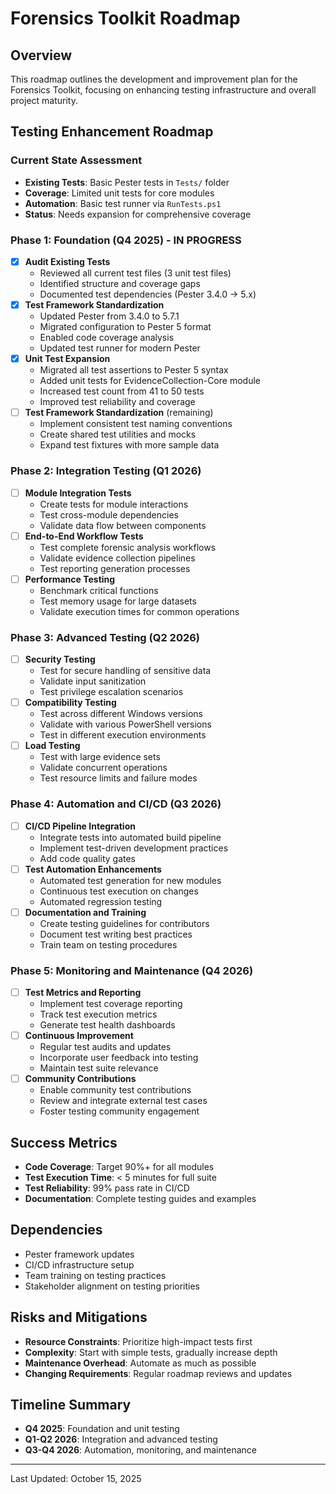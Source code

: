 # Forensics Toolkit Roadmap

## Overview

This roadmap outlines the development and improvement plan for the Forensics Toolkit, focusing on enhancing testing infrastructure and overall project maturity.

## Testing Enhancement Roadmap

### Current State Assessment

- **Existing Tests**: Basic Pester tests in `Tests/` folder
- **Coverage**: Limited unit tests for core modules
- **Automation**: Basic test runner via `RunTests.ps1`
- **Status**: Needs expansion for comprehensive coverage

### Phase 1: Foundation (Q4 2025) - IN PROGRESS

- [x] **Audit Existing Tests**
  - Reviewed all current test files (3 unit test files)
  - Identified structure and coverage gaps
  - Documented test dependencies (Pester 3.4.0 → 5.x)
- [x] **Test Framework Standardization**
  - Updated Pester from 3.4.0 to 5.7.1
  - Migrated configuration to Pester 5 format
  - Enabled code coverage analysis
  - Updated test runner for modern Pester
- [x] **Unit Test Expansion**
  - Migrated all test assertions to Pester 5 syntax
  - Added unit tests for EvidenceCollection-Core module
  - Increased test count from 41 to 50 tests
  - Improved test reliability and coverage
- [ ] **Test Framework Standardization** (remaining)
  - Implement consistent test naming conventions
  - Create shared test utilities and mocks
  - Expand test fixtures with more sample data

### Phase 2: Integration Testing (Q1 2026)

- [ ] **Module Integration Tests**
  - Create tests for module interactions
  - Test cross-module dependencies
  - Validate data flow between components
- [ ] **End-to-End Workflow Tests**
  - Test complete forensic analysis workflows
  - Validate evidence collection pipelines
  - Test reporting generation processes
- [ ] **Performance Testing**
  - Benchmark critical functions
  - Test memory usage for large datasets
  - Validate execution times for common operations

### Phase 3: Advanced Testing (Q2 2026)

- [ ] **Security Testing**
  - Test for secure handling of sensitive data
  - Validate input sanitization
  - Test privilege escalation scenarios
- [ ] **Compatibility Testing**
  - Test across different Windows versions
  - Validate with various PowerShell versions
  - Test in different execution environments
- [ ] **Load Testing**
  - Test with large evidence sets
  - Validate concurrent operations
  - Test resource limits and failure modes

### Phase 4: Automation and CI/CD (Q3 2026)

- [ ] **CI/CD Pipeline Integration**
  - Integrate tests into automated build pipeline
  - Implement test-driven development practices
  - Add code quality gates
- [ ] **Test Automation Enhancements**
  - Automated test generation for new modules
  - Continuous test execution on changes
  - Automated regression testing
- [ ] **Documentation and Training**
  - Create testing guidelines for contributors
  - Document test writing best practices
  - Train team on testing procedures

### Phase 5: Monitoring and Maintenance (Q4 2026)

- [ ] **Test Metrics and Reporting**
  - Implement test coverage reporting
  - Track test execution metrics
  - Generate test health dashboards
- [ ] **Continuous Improvement**
  - Regular test audits and updates
  - Incorporate user feedback into testing
  - Maintain test suite relevance
- [ ] **Community Contributions**
  - Enable community test contributions
  - Review and integrate external test cases
  - Foster testing community engagement

## Success Metrics

- **Code Coverage**: Target 90%+ for all modules
- **Test Execution Time**: < 5 minutes for full suite
- **Test Reliability**: 99% pass rate in CI/CD
- **Documentation**: Complete testing guides and examples

## Dependencies

- Pester framework updates
- CI/CD infrastructure setup
- Team training on testing practices
- Stakeholder alignment on testing priorities

## Risks and Mitigations

- **Resource Constraints**: Prioritize high-impact tests first
- **Complexity**: Start with simple tests, gradually increase depth
- **Maintenance Overhead**: Automate as much as possible
- **Changing Requirements**: Regular roadmap reviews and updates

## Timeline Summary

- **Q4 2025**: Foundation and unit testing
- **Q1-Q2 2026**: Integration and advanced testing
- **Q3-Q4 2026**: Automation, monitoring, and maintenance

---

Last Updated: October 15, 2025
